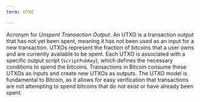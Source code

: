 ```yaml
---
term: UTXO

---
```

Acronym for *Unspent Transaction Output*. An UTXO is a transaction output that has not yet been spent, meaning it has not been used as an input for a new transaction. UTXOs represent the fraction of bitcoins that a user owns and are currently available to be spent. Each UTXO is associated with a specific output script (`scriptPubKey`), which defines the necessary conditions to spend the bitcoins. Transactions in Bitcoin consume these UTXOs as inputs and create new UTXOs as outputs. The UTXO model is fundamental to Bitcoin, as it allows for easy verification that transactions are not attempting to spend bitcoins that do not exist or have already been spent.